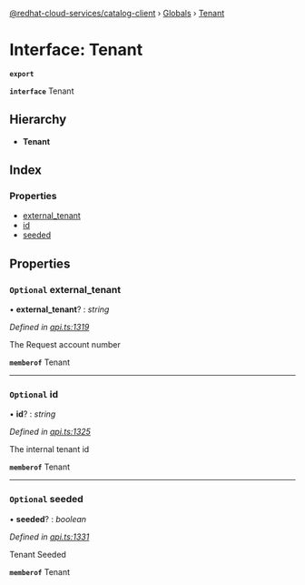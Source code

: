 [@redhat-cloud-services/catalog-client](../README.md) › [Globals](../globals.md) › [Tenant](tenant.md)

# Interface: Tenant

**`export`** 

**`interface`** Tenant

## Hierarchy

* **Tenant**

## Index

### Properties

* [external_tenant](tenant.md#optional-external_tenant)
* [id](tenant.md#optional-id)
* [seeded](tenant.md#optional-seeded)

## Properties

### `Optional` external_tenant

• **external_tenant**? : *string*

*Defined in [api.ts:1319](https://github.com/RedHatInsights/javascript-clients.gi/blob/master/packages/catalog/api.ts#L1319)*

The Request account number

**`memberof`** Tenant

___

### `Optional` id

• **id**? : *string*

*Defined in [api.ts:1325](https://github.com/RedHatInsights/javascript-clients.gi/blob/master/packages/catalog/api.ts#L1325)*

The internal tenant id

**`memberof`** Tenant

___

### `Optional` seeded

• **seeded**? : *boolean*

*Defined in [api.ts:1331](https://github.com/RedHatInsights/javascript-clients.gi/blob/master/packages/catalog/api.ts#L1331)*

Tenant Seeded

**`memberof`** Tenant
